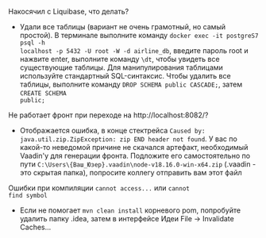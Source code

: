 Накосячил с Liquibase, что делать?
- Удали все таблицы (вариант не очень грамотный, но самый простой). В терминале выполните команду <code>docker exec -it postgreS7 psql -h localhost -p 5432 -U root -W -d airline_db</code>, введите пароль root  и нажвите enter, выполните команду <code>\dt</code>, чтобы увидеть все существующие таблицы. Для манипулирования таблицами используйте стандартный SQL-синтаксис. Чтобы удалить все таблицы, выполните команду <code>DROP SCHEMA public CASCADE;</code>, затем <code>CREATE SCHEMA public;</code>

Не работает фронт при переходе на http://localhost:8082/?
- Отображается ошибка, в конце стектрейса <code>Caused by: java.util.zip.ZipException: zip END header not found</code>. У вас по какой-то неведомой причине не скачался артефакт, необходимый Vaadin'у для генерации фронта. Подложите его самостоятельно по пути <code>C:\Users\\{Ваш_Юзер}.vaadin\node-v18.16.0-win-x64.zip</code> (.vaadin - это скрытая папка), попросите коллегу отправить вам этот файл

Ошибки при компиляции <code>cannot access...</code> или <code>cannot find symbol</code>
- Если не помогает <code>mvn clean install</code> корневого pom, попробуйте удалить папку .idea, затем в интерфейсе Идеи File -> Invalidate Caches...
